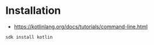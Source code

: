# Installation

* https://kotlinlang.org/docs/tutorials/command-line.html

```
sdk install kotlin
```
